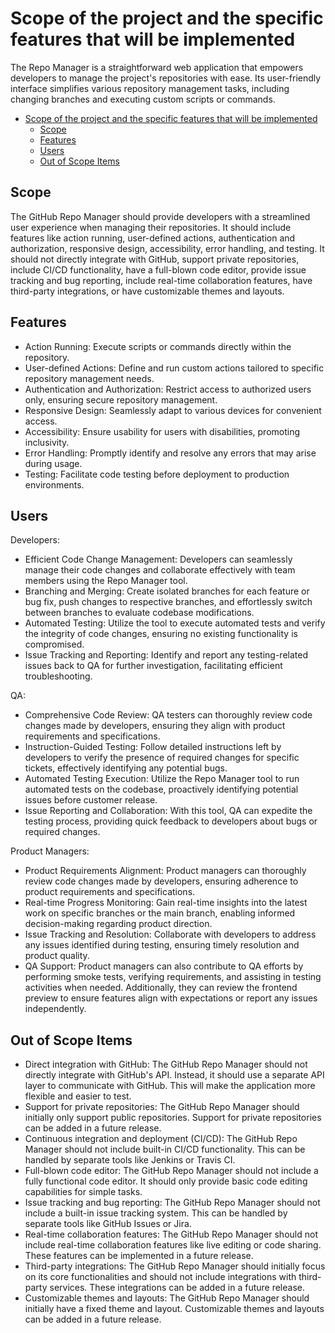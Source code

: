 #  Scope of the project and the specific features that will be implemented

The Repo Manager is a straightforward web application that empowers developers to manage the project's repositories with ease. Its user-friendly interface simplifies various repository management tasks, including changing branches and executing custom scripts or commands.

- [Scope of the project and the specific features that will be implemented](#scope-of-the-project-and-the-specific-features-that-will-be-implemented)
  - [Scope](#scope)
  - [Features](#features)
  - [Users](#users)
  - [Out of Scope Items](#out-of-scope-items)


## Scope

The GitHub Repo Manager should provide developers with a streamlined user experience when managing their repositories. It should include features like action running, user-defined actions, authentication and authorization, responsive design, accessibility, error handling, and testing. It should not directly integrate with GitHub, support private repositories, include CI/CD functionality, have a full-blown code editor, provide issue tracking and bug reporting, include real-time collaboration features, have third-party integrations, or have customizable themes and layouts.

## Features

- Action Running: Execute scripts or commands directly within the repository.
- User-defined Actions: Define and run custom actions tailored to specific repository management needs.
- Authentication and Authorization: Restrict access to authorized users only, ensuring secure repository management.
- Responsive Design: Seamlessly adapt to various devices for convenient access.
- Accessibility: Ensure usability for users with disabilities, promoting inclusivity.
- Error Handling: Promptly identify and resolve any errors that may arise during usage.
- Testing: Facilitate code testing before deployment to production environments.

## Users

Developers:

- Efficient Code Change Management: Developers can seamlessly manage their code changes and collaborate effectively with team members using the Repo Manager tool.
- Branching and Merging: Create isolated branches for each feature or bug fix, push changes to respective branches, and effortlessly switch between branches to evaluate codebase modifications.
- Automated Testing: Utilize the tool to execute automated tests and verify the integrity of code changes, ensuring no existing functionality is compromised.
- Issue Tracking and Reporting: Identify and report any testing-related issues back to QA for further investigation, facilitating efficient troubleshooting.

QA:

- Comprehensive Code Review: QA testers can thoroughly review code changes made by developers, ensuring they align with product requirements and specifications.
- Instruction-Guided Testing: Follow detailed instructions left by developers to verify the presence of required changes for specific tickets, effectively identifying any potential bugs.
- Automated Testing Execution: Utilize the Repo Manager tool to run automated tests on the codebase, proactively identifying potential issues before customer release.
- Issue Reporting and Collaboration: With this tool, QA can expedite the testing process, providing quick feedback to developers about bugs or required changes.

Product Managers:

- Product Requirements Alignment: Product managers can thoroughly review code changes made by developers, ensuring adherence to product requirements and specifications.
- Real-time Progress Monitoring: Gain real-time insights into the latest work on specific branches or the main branch, enabling informed decision-making regarding product direction.
- Issue Tracking and Resolution: Collaborate with developers to address any issues identified during testing, ensuring timely resolution and product quality.
- QA Support: Product managers can also contribute to QA efforts by performing smoke tests, verifying requirements, and assisting in testing activities when needed. Additionally, they can review the frontend preview to ensure features align with expectations or report any issues independently.


## Out of Scope Items

- Direct integration with GitHub: The GitHub Repo Manager should not directly integrate with GitHub's API. Instead, it should use a separate API layer to communicate with GitHub. This will make the application more flexible and easier to test.
- Support for private repositories: The GitHub Repo Manager should initially only support public repositories. Support for private repositories can be added in a future release.
- Continuous integration and deployment (CI/CD): The GitHub Repo Manager should not include built-in CI/CD functionality. This can be handled by separate tools like Jenkins or Travis CI.
- Full-blown code editor: The GitHub Repo Manager should not include a fully functional code editor. It should only provide basic code editing capabilities for simple tasks.
- Issue tracking and bug reporting: The GitHub Repo Manager should not include a built-in issue tracking system. This can be handled by separate tools like GitHub Issues or Jira.
- Real-time collaboration features: The GitHub Repo Manager should not include real-time collaboration features like live editing or code sharing. These features can be implemented in a future release.
- Third-party integrations: The GitHub Repo Manager should initially focus on its core functionalities and should not include integrations with third-party services. These integrations can be added in a future release.
- Customizable themes and layouts: The GitHub Repo Manager should initially have a fixed theme and layout. Customizable themes and layouts can be added in a future release.
